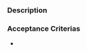 <!--
  Please add a description and acceptance criterias
 -->

### Description

### Acceptance Criterias
* 
